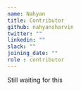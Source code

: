 ```yaml
---
name: Nahyan
title: Contributor
github: nahyansharvin
twitter: ""
linkedin: ""
slack: ""
joining_date: ""
role : contributor
---
```


Still waiting for this
